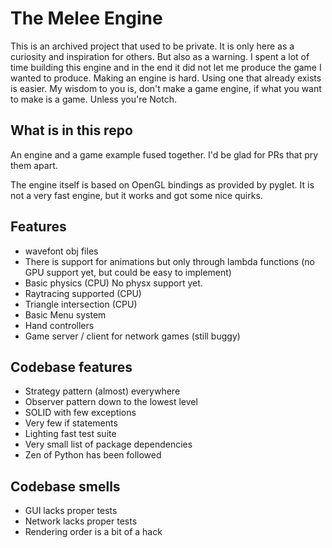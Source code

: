 # The Melee Engine

This is an archived project that used to be private. It is only here as a curiosity and inspiration for others. But also as a warning.
I spent a lot of time building this engine and in the end it did not let me produce the game I wanted to produce. Making an engine is hard. Using one that already exists is easier.
My wisdom to you is, don't make a game engine, if what you want to make is a game. Unless you're Notch.

## What is in this repo

An engine and a game example fused together. I'd be glad for PRs that pry them apart.

The engine itself is based on OpenGL bindings as provided by pyglet. It is not a very fast engine, but it works and got some nice quirks.

## Features
 - wavefont obj files
 - There is support for animations but only through lambda functions (no GPU support yet, but could be easy to implement)
 - Basic physics (CPU) No physx support yet.
 - Raytracing supported (CPU)
 - Triangle intersection (CPU)
 - Basic Menu system
 - Hand controllers
 - Game server / client for network games (still buggy)
 

## Codebase features
 - Strategy pattern (almost) everywhere
 - Observer pattern down to the lowest level
 - SOLID with few exceptions
 - Very few if statements
 - Lighting fast test suite
 - Very small list of package dependencies
 - Zen of Python has been followed
 
## Codebase smells
 - GUI lacks proper tests
 - Network lacks proper tests
 - Rendering order is a bit of a hack
